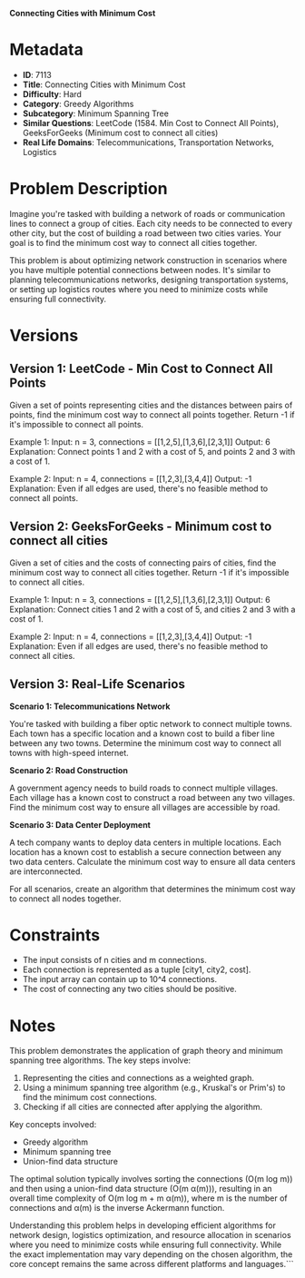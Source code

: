 **Connecting Cities with Minimum Cost**

# Metadata

- **ID**: 7113
- **Title**: Connecting Cities with Minimum Cost
- **Difficulty**: Hard
- **Category**: Greedy Algorithms
- **Subcategory**: Minimum Spanning Tree
- **Similar Questions**: LeetCode (1584. Min Cost to Connect All Points), GeeksForGeeks (Minimum cost to connect all cities)
- **Real Life Domains**: Telecommunications, Transportation Networks, Logistics

# Problem Description

Imagine you're tasked with building a network of roads or communication lines to connect a group of cities. Each city needs to be connected to every other city, but the cost of building a road between two cities varies. Your goal is to find the minimum cost way to connect all cities together.

This problem is about optimizing network construction in scenarios where you have multiple potential connections between nodes. It's similar to planning telecommunications networks, designing transportation systems, or setting up logistics routes where you need to minimize costs while ensuring full connectivity.

# Versions

## Version 1: LeetCode - Min Cost to Connect All Points

Given a set of points representing cities and the distances between pairs of points, find the minimum cost way to connect all points together. Return -1 if it's impossible to connect all points.

Example 1:
Input: n = 3, connections = [[1,2,5],[1,3,6],[2,3,1]]
Output: 6
Explanation: Connect points 1 and 2 with a cost of 5, and points 2 and 3 with a cost of 1.

Example 2:
Input: n = 4, connections = [[1,2,3],[3,4,4]]
Output: -1
Explanation: Even if all edges are used, there's no feasible method to connect all points.

## Version 2: GeeksForGeeks - Minimum cost to connect all cities

Given a set of cities and the costs of connecting pairs of cities, find the minimum cost way to connect all cities together. Return -1 if it's impossible to connect all cities.

Example 1:
Input: n = 3, connections = [[1,2,5],[1,3,6],[2,3,1]]
Output: 6
Explanation: Connect cities 1 and 2 with a cost of 5, and cities 2 and 3 with a cost of 1.

Example 2:
Input: n = 4, connections = [[1,2,3],[3,4,4]]
Output: -1
Explanation: Even if all edges are used, there's no feasible method to connect all cities.

## Version 3: Real-Life Scenarios

**Scenario 1: Telecommunications Network**

You're tasked with building a fiber optic network to connect multiple towns. Each town has a specific location and a known cost to build a fiber line between any two towns. Determine the minimum cost way to connect all towns with high-speed internet.

**Scenario 2: Road Construction**

A government agency needs to build roads to connect multiple villages. Each village has a known cost to construct a road between any two villages. Find the minimum cost way to ensure all villages are accessible by road.

**Scenario 3: Data Center Deployment**

A tech company wants to deploy data centers in multiple locations. Each location has a known cost to establish a secure connection between any two data centers. Calculate the minimum cost way to ensure all data centers are interconnected.

For all scenarios, create an algorithm that determines the minimum cost way to connect all nodes together.

# Constraints

- The input consists of n cities and m connections.
- Each connection is represented as a tuple [city1, city2, cost].
- The input array can contain up to 10^4 connections.
- The cost of connecting any two cities should be positive.

# Notes

This problem demonstrates the application of graph theory and minimum spanning tree algorithms. The key steps involve:

1. Representing the cities and connections as a weighted graph.
2. Using a minimum spanning tree algorithm (e.g., Kruskal's or Prim's) to find the minimum cost connections.
3. Checking if all cities are connected after applying the algorithm.

Key concepts involved:

- Greedy algorithm
- Minimum spanning tree
- Union-find data structure

The optimal solution typically involves sorting the connections (O(m log m)) and then using a union-find data structure (O(m α(m))), resulting in an overall time complexity of O(m log m + m α(m)), where m is the number of connections and α(m) is the inverse Ackermann function.

Understanding this problem helps in developing efficient algorithms for network design, logistics optimization, and resource allocation in scenarios where you need to minimize costs while ensuring full connectivity. While the exact implementation may vary depending on the chosen algorithm, the core concept remains the same across different platforms and languages.```
